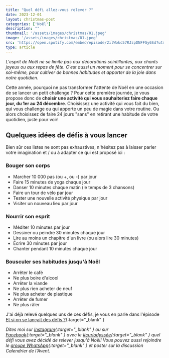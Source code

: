 ```yaml
---
title: "Quel défi allez-vous relever ?"
date: 2023-12-01
layout: christmas-post
categories: ['Noël']
description: ""
thumbnail: '/assets/images/christmas/01.jpeg'
image: '/assets/images/christmas/01.jpeg'
src: 'https://open.spotify.com/embed/episode/2ilWokc57RJzpDNFFSy6Sd?utm_source=generator&t=0'
type: article
---
```


_L'esprit de Noël ne se limite pas aux décorations scintillantes, aux chants joyeux ou aux repas de fête. C'est aussi un moment pour se concentrer sur soi-même, pour cultiver de bonnes habitudes et apporter de la joie dans notre quotidien._ 

Cette année, pourquoi ne pas transformer l'attente de Noël en une occasion de se lancer un petit challenge ? Pour cette première journée, je vous propose donc de **choisir une activité qui vous souhaiteriez faire chaque jour, du 1er au 24 décembre**. Choisissez une activité qui vous fait du bien, qui vous challenge ou qui apporte un peu de magie dans votre routine. Ou alors choisissez de faire 24 jours "sans" en retirant une habitude de votre quotidien, juste pour voir!

## Quelques idées de défis à vous lancer

Bien sûr ces listes ne sont pas exhaustives, n'hésitez pas à laisser parler votre imagination et / ou à adapter ce qui est proposé ici : 

### Bouger son corps
- Marcher 10 000 pas (ou +, ou -) par jour
- Faire 15 minutes de yoga chaque jour
- Danser 10 minutes chaque matin (le temps de 3 chansons)
- Faire un tour de vélo par jour
- Tester une nouvelle activité physique par jour
- Visiter un nouveau lieu par jour

### Nourrir son esprit
- Méditer 10 minutes par jour
- Dessiner ou peindre 30 minutes chaque jour
- Lire au moins un chapitre d'un livre (ou alors lire 30 minutes)
- Écrire 30 minutes par jour
- Chanter pendant 10 minutes chaque jour


### Bousculer ses habitudes jusqu'à Noël
- Arrêter le café
- Ne plus boire d'alcool
- Arrêter la viande
- Ne plus rien acheter de neuf
- Ne plus acheter de plastique
- Arrêter de fumer
- Ne plus râler

J'ai déjà relevé quelques uns de ces défis, je vous en parle dans l'épisode [Et si on se lançait des défis ?](https://open.spotify.com/episode/2ilWokc57RJzpDNFFSy6Sd?si=9fe0b7ee833c4c1d){:target="\_blank" }

_Dites moi sur [Instagram](https://www.instagram.com/curiodyssee/){:target="\_blank" } ou sur [Facebook](https://www.facebook.com/profile.php?id=100095299300100){:target="\_blank" } avec le [#curiodyssée](https://www.instagram.com/explore/tags/curiodyss%C3%A9e/){:target="\_blank" } quel défi vous avez décidé de relever jusqu'à Noël! Vous pouvez aussi rejoindre le [groupe WhatsApp](https://chat.whatsapp.com/DpoZEthNJNf3GVLHsyHiG5){:target="\_blank" } et poster sur la discussion Calendrier de l'Avent._
